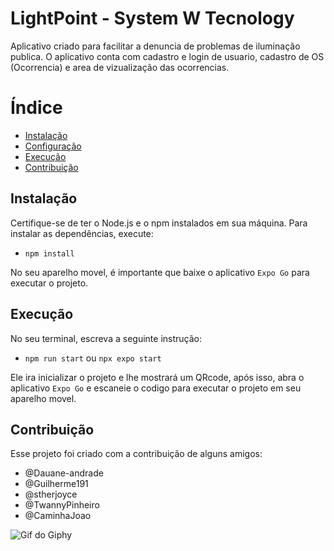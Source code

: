 # LightPoint - System W Tecnology

Aplicativo criado para facilitar a denuncia de problemas de iluminação publica. O aplicativo conta com cadastro e login de usuario, cadastro de OS (Ocorrencia) e area de vizualização das ocorrencias.

# Índice
- [Instalação](#instalação)
- [Configuração](#configuração)
- [Execução](#execução)
- [Contribuição](#contribuição)

## Instalação

Certifique-se de ter o Node.js e o npm instalados em sua máquina. Para instalar as dependências, execute:

- `npm install`

No seu aparelho movel, é importante que baixe o aplicativo `Expo Go` para executar o projeto.

## Execução

No seu terminal, escreva a seguinte instrução:

- `npm run start` ou `npx expo start`

Ele ira inicializar o projeto e lhe mostrará um QRcode, após isso, abra o aplicativo `Expo Go` e escaneie o codigo para executar o projeto em seu aparelho movel.

## Contribuição

Esse projeto foi criado com a contribuição de alguns amigos:

- @Dauane-andrade
- @Guilherme191
- @stherjoyce
- @TwannyPinheiro
- @CaminhaJoao

![Gif do Giphy](https://media.giphy.com/media/n4oKYFlAcv2AU/giphy.gif)